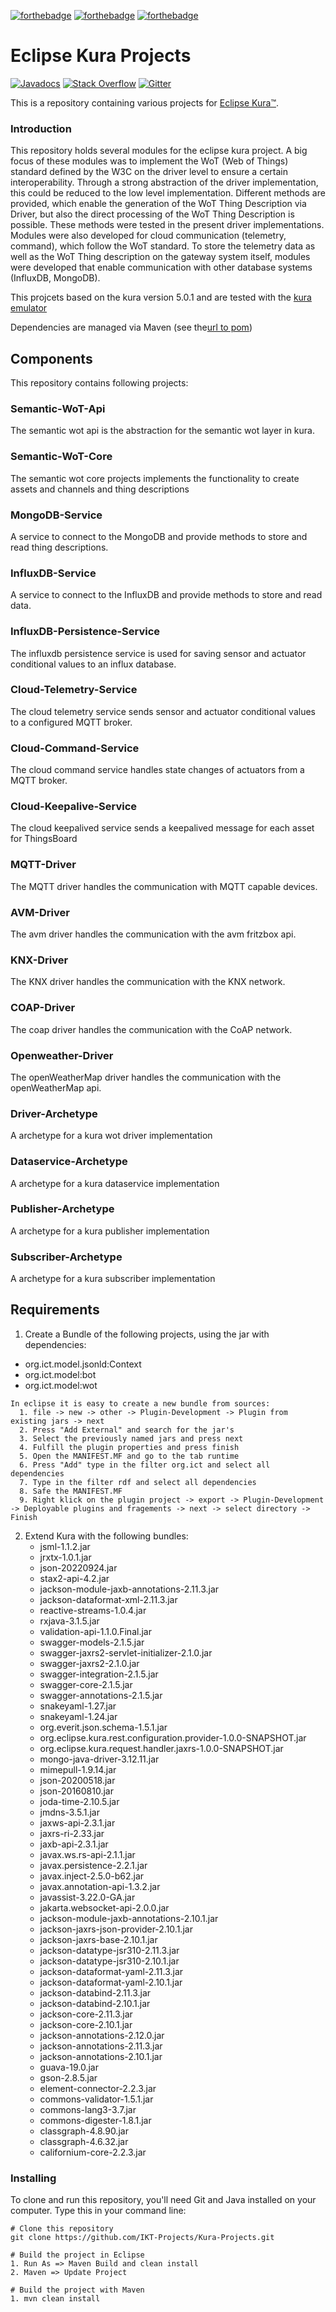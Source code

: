 [![forthebadge](https://forthebadge.com/images/badges/built-with-love.svg)](https://forthebadge.com)
[![forthebadge](https://forthebadge.com/images/badges/built-by-developers.svg)](https://forthebadge.com)
[![forthebadge](https://forthebadge.com/images/badges/made-with-java.svg)](https://forthebadge.com)
# Eclipse Kura Projects


[![Javadocs](http://www.javadoc.io/badge/org.apache.camel/apache-camel.svg?color=brightgreen)](http://www.javadoc.io/doc/org.ict.kura.service.thingdirectory)
[![Stack Overflow](https://img.shields.io/:stack%20overflow-Kura--thing--directory-brightgreen.svg)](http://stackoverflow.com/questions/tagged/thing-directory)
[![Gitter](https://img.shields.io/gitter/room/apache/apache-camel.js.svg)](https://gitter.im/apache/apache-camel)

This is a repository containing various projects for [Eclipse Kura™](https://eclipse.org/kura "Eclipse Kura™").

### Introduction
This repository holds several modules for the eclipse kura project. A big focus of these modules was to implement the WoT (Web of Things) standard defined by the W3C on the driver level to ensure a certain interoperability. Through a strong abstraction of the driver implementation, this could be reduced to the low level implementation. Different methods are provided, which enable the generation of the WoT Thing Description via Driver, but also the direct processing of the WoT Thing Description is possible. These methods were tested in the present driver implementations. Modules were also developed for cloud communication (telemetry, command), which follow the WoT standard. To store the telemetry data as well as the WoT Thing description on the gateway system itself, modules were developed that enable communication with other database systems (InfluxDB, MongoDB).

This projcets based on the kura version 5.0.1 and are tested with the [kura emulator](https://www.eclipse.org/downloads/download.php?file=/kura/releases/5.0.1/user_workspace_archive_5.0.1.zip)

Dependencies are managed via Maven (see the[url to pom](https://github.com/IKT-Projects/Kura-Projects/blob/main/pom.xml))

## Components

This repository contains following projects:

### Semantic-WoT-Api

The semantic wot api is the abstraction for the semantic wot layer in kura.

### Semantic-WoT-Core

The semantic wot core projects implements the functionality to create assets and channels and thing descriptions

### MongoDB-Service 

A service to connect to the MongoDB and provide methods to store and read thing descriptions.

### InfluxDB-Service 

A service to connect to the InfluxDB and provide methods to store and read data.

### InfluxDB-Persistence-Service

The influxdb persistence service is used for saving sensor and actuator conditional values to an influx database.

### Cloud-Telemetry-Service

The cloud telemetry service sends sensor and actuator conditional values to a configured MQTT broker.

### Cloud-Command-Service

The cloud command service handles state changes of actuators from a MQTT broker.

### Cloud-Keepalive-Service

The cloud keepalived service sends a keepalived message for each asset for ThingsBoard

### MQTT-Driver

The MQTT driver handles the communication with MQTT capable devices.

### AVM-Driver

The avm driver handles the communication with the avm fritzbox api.

### KNX-Driver

The KNX driver handles the communication with the KNX network.

### COAP-Driver

The coap driver handles the communication with the CoAP network.

### Openweather-Driver

The openWeatherMap driver handles the communication with the openWeatherMap api.

### Driver-Archetype

A archetype for a kura wot driver implementation

### Dataservice-Archetype

A archetype for a kura dataservice implementation

### Publisher-Archetype

A archetype for a kura publisher implementation

### Subscriber-Archetype

A archetype for a kura subscriber implementation
  

## Requirements
1. Create a Bundle of the following projects, using the jar with dependencies:
  -  org.ict.model.jsonld:Context
  -  org.ict.model:bot
  -  org.ict.model:wot
  ```
  In eclipse it is easy to create a new bundle from sources:
    1. file -> new -> other -> Plugin-Development -> Plugin from existing jars -> next
    2. Press "Add External" and search for the jar's
    3. Select the previously named jars and press next
    4. Fulfill the plugin properties and press finish
    5. Open the MANIFEST.MF and go to the tab runtime
    6. Press "Add" type in the filter org.ict and select all dependencies
    7. Type in the filter rdf and select all dependencies
    8. Safe the MANIFEST.MF
    9. Right klick on the plugin project -> export -> Plugin-Development -> Deployable plugins and fragements -> next -> select directory -> Finish
  ```
  
2. Extend Kura with the following bundles:
   - jsml-1.1.2.jar
   - jrxtx-1.0.1.jar
   - json-20220924.jar
   - stax2-api-4.2.jar
   - jackson-module-jaxb-annotations-2.11.3.jar
   - jackson-dataformat-xml-2.11.3.jar
   - reactive-streams-1.0.4.jar
   - rxjava-3.1.5.jar
   - validation-api-1.1.0.Final.jar
   - swagger-models-2.1.5.jar
   - swagger-jaxrs2-servlet-initializer-2.1.0.jar
   - swagger-jaxrs2-2.1.0.jar
   - swagger-integration-2.1.5.jar
   - swagger-core-2.1.5.jar
   - swagger-annotations-2.1.5.jar
   - snakeyaml-1.27.jar
   - snakeyaml-1.24.jar
   - org.everit.json.schema-1.5.1.jar
   - org.eclipse.kura.rest.configuration.provider-1.0.0-SNAPSHOT.jar
   - org.eclipse.kura.request.handler.jaxrs-1.0.0-SNAPSHOT.jar
   - mongo-java-driver-3.12.11.jar
   - mimepull-1.9.14.jar
   - json-20200518.jar
   - json-20160810.jar
   - joda-time-2.10.5.jar
   - jmdns-3.5.1.jar
   - jaxws-api-2.3.1.jar
   - jaxrs-ri-2.33.jar
   - jaxb-api-2.3.1.jar
   - javax.ws.rs-api-2.1.1.jar
   - javax.persistence-2.2.1.jar
   - javax.inject-2.5.0-b62.jar
   - javax.annotation-api-1.3.2.jar
   - javassist-3.22.0-GA.jar
   - jakarta.websocket-api-2.0.0.jar
   - jackson-module-jaxb-annotations-2.10.1.jar
   - jackson-jaxrs-json-provider-2.10.1.jar
   - jackson-jaxrs-base-2.10.1.jar
   - jackson-datatype-jsr310-2.11.3.jar
   - jackson-datatype-jsr310-2.10.1.jar
   - jackson-dataformat-yaml-2.11.3.jar
   - jackson-dataformat-yaml-2.10.1.jar
   - jackson-databind-2.11.3.jar
   - jackson-databind-2.10.1.jar
   - jackson-core-2.11.3.jar
   - jackson-core-2.10.1.jar
   - jackson-annotations-2.12.0.jar
   - jackson-annotations-2.11.3.jar
   - jackson-annotations-2.10.1.jar
   - guava-19.0.jar
   - gson-2.8.5.jar
   - element-connector-2.2.3.jar
   - commons-validator-1.5.1.jar
   - commons-lang3-3.7.jar
   - commons-digester-1.8.1.jar
   - classgraph-4.8.90.jar
   - classgraph-4.6.32.jar
   - californium-core-2.2.3.jar


### Installing
To clone and run this repository, you'll need Git and Java installed on your computer. Type this in your command line:
```
# Clone this repository
git clone https://github.com/IKT-Projects/Kura-Projects.git

# Build the project in Eclipse
1. Run As => Maven Build and clean install
2. Maven => Update Project

# Build the project with Maven
1. mvn clean install

```
